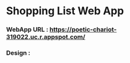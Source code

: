 # Shopping List Web App

### WebApp URL : https://poetic-chariot-319022.uc.r.appspot.com/

### Design :

